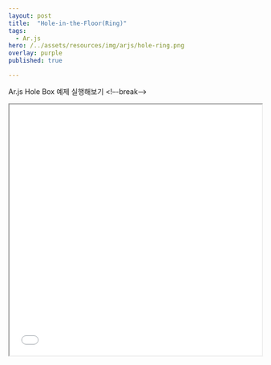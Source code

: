 ```yaml
---
layout: post
title:  "Hole-in-the-Floor(Ring)"
tags:
  - Ar.js
hero: /../assets/resources/img/arjs/hole-ring.png
overlay: purple
published: true

---
```

Ar.js Hole Box 예제 실행해보기
<!–-break-–>
                                                                         
<iframe width="100%" height="500px;" src="/../assets/resources/html/arjs/holeRing.html"></iframe>

